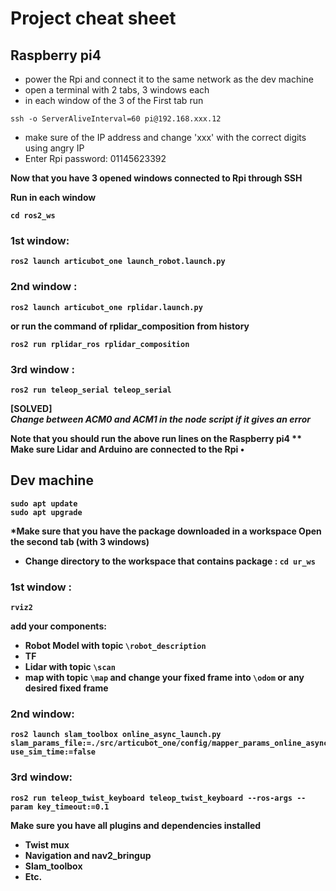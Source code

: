 # Project cheat sheet

## Raspberry pi4
* power the Rpi and connect it to the same network as the dev machine
* open a terminal with 2 tabs, 3 windows each
* in each window of the 3 of the First tab run 
```
ssh -o ServerAliveInterval=60 pi@192.168.xxx.12
```
* make sure of the IP address and change 'xxx' with the correct digits using angry IP
* Enter Rpi password: 01145623392

<b> Now that you have 3 opened windows connected to Rpi through SSH <b>

Run in each window
```
cd ros2_ws
```

### 1st window: 
```
ros2 launch articubot_one launch_robot.launch.py
```
### 2nd window : 
```
ros2 launch articubot_one rplidar.launch.py
```
or run the command of rplidar_composition from history
```
ros2 run rplidar_ros rplidar_composition
```
### 3rd window : 
```
ros2 run teleop_serial teleop_serial
```  

[SOLVED]  
*Change between ACM0 and ACM1 in the node script if it gives an error*

<b> Note that you should run the above run lines on the Raspberry pi4 <b>
** Make sure Lidar and Arduino are connected to the Rpi
•
## Dev machine
``` 
sudo apt update
sudo apt upgrade
```
*Make sure that you have the package downloaded in a workspace
Open the second tab (with 3 windows)
* Change directory to the workspace that contains package : `cd ur_ws`

### 1st window :
```
rviz2
```
add your components:
* Robot Model with topic `\robot_description`
* TF
* Lidar with topic `\scan`
* map with topic `\map`
and change your fixed frame into `\odom` or any desired fixed frame
### 2nd window: 
```
ros2 launch slam_toolbox online_async_launch.py slam_params_file:=./src/articubot_one/config/mapper_params_online_async.yaml use_sim_time:=false
```
### 3rd window: 
```
ros2 run teleop_twist_keyboard teleop_twist_keyboard --ros-args --param key_timeout:=0.1
```
Make sure you have all plugins and dependencies installed
* Twist mux
* Navigation and nav2_bringup
* Slam_toolbox
* Etc.
